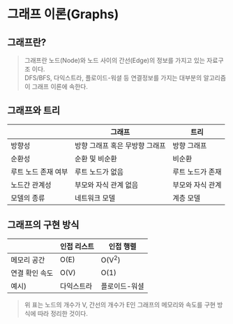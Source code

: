 # 그래프 이론(Graphs)

## 그래프란?

> 그래프란 노드(Node)와 노드 사이의 간선(Edge)의 정보를 가지고 있는 자료구조 이다.   
DFS/BFS, 다익스트라, 플로이드-워셜 등 연결정보를 가지는 대부분의 알고리즘이 그래프 이론에 속한다.
> 

## 그래프와 트리

|  | 그래프 | 트리 |
| --- | --- | --- |
| 방향성 | 방향 그래프 혹은 무방향 그래프 | 방향 그래프 |
| 순환성 | 순환 및 비순환 | 비순환 |
| 루트 노드 존재 여부 | 루트 노드가 없음 | 루트 노드가 존재 |
| 노드간 관계성 | 부모와 자식 관계 없음 | 부모와 자식 관계 |
| 모델의 종류 | 네트워크 모델 | 계층 모델 |

## 그래프의 구현 방식

|  | 인접 리스트 | 인접 행렬 |
| --- | --- | --- |
| 메모리 공간 | O(E) | O(V<sup>2</sup>) |
| 연결 확인 속도 | O(V) | O(1) |
| 예시) | 다익스트라 | 플로이드-워셜 |

> 위 표는 노드의 개수가 V, 간선의 개수가 E인 그래프의 메모리와 속도를 구현 방식에 따라 정리한 것이다.
>

